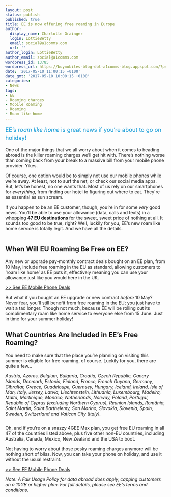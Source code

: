 ```yaml
---
layout: post
status: publish
published: true
title: EE is now offering free roaming in Europe
author:
  display_name: Charlotte Grainger
  login: LottieBetty
  email: social@a1comms.com
  url: ''
author_login: LottieBetty
author_email: social@a1comms.com
wordpress_id: 13785
wordpress_url: https://buymobiles-blog-dot-a1comms-blog.appspot.com/?p=13785
date: '2017-05-10 11:00:15 +0100'
date_gmt: '2017-05-10 10:00:15 +0100'
categories:
- News
tags:
- EE
- Roaming charges
- Mobile Roaming
- Roaming
- Roam like home
---
```

<p><span class="postStandFirst" style="color: #0896d5; line-height: 26px; font-size: 18px;">EE&rsquo;s <em>roam like home</em> is great news if you&rsquo;re about to go on holiday!</span></p>
<p>One of the major things that we all worry about when it comes to heading abroad is the killer roaming charges we&rsquo;ll get hit with. There&rsquo;s nothing worse than coming back from your break to a massive bill from your mobile phone provider. Yikes.</p>
<p>Of course, one option would be to simply not use our mobile phones while we&rsquo;re away. At least, not to surf the net, or check our social media apps. But, let&rsquo;s be honest, no one wants that. Most of us rely on our smartphones for <em>everything</em>, from finding our hotel to figuring out where to eat. They're as essential as sun scream.</p>
<p>If you happen to be an EE customer, though, you&rsquo;re in for some <em>very</em> good news. You'll be able to use your allowance (data, calls and texts) in a whopping <strong>47 EU destinations </strong>for the sweet, sweet price of nothing at all. It sounds too good to be true, right? Well, luckily for you, EE&rsquo;s new roam like home service is totally legit. And we have all the details.</p>
<p><img class="aligncenter size-full wp-image-13789" src="https://lh3.googleusercontent.com/BIHNighrggpVfr92oxKfdGUA9oaQrQStMEoOjSSfliXncOnr2-sP-kFm22IpOlPuKVAx2dOhwyQM16U1ORsMKRkd=s0" alt="" /></p>
<h2>When Will EU Roaming Be Free on EE?</h2>
<p>Any new or upgrade pay-monthly contract deals bought on an EE plan, from 10 May, include free roaming in the EU as standard, allowing customers to &lsquo;roam like home&rsquo; as EE puts it, effectively meaning you can use your allowance just like you would here in the UK.</p>
<p><a href="https://www.buymobiles.net/ee" target="_blank">>> See EE Mobile Phone Deals</a></p>
<p>But what if you bought an EE upgrade or new contract <em>before </em>10 May? Never fear, you'll still benefit from free roaming in the EU; you just have to wait a tad longer. Though not much, because EE will be rolling out its complimentary roam like home service to everyone else from 15 June. Just in time for your summer holiday!</p>
<h2>What Countries Are Included in EE&rsquo;s Free Roaming?</h2>
<p>You need to make sure that the place you&rsquo;re planning on visiting this summer is eligible for free roaming, of course. Luckily for you, there are quite a few&hellip;</p>
<p><em>Austria, Azores, Belgium, Bulgaria, Croatia, Czech Republic, Canary Islands, Denmark, Estonia, Finland, France, French Guyana, Germany, Gibraltar, Greece, Guadeloupe, Guernsey, Hungary, Iceland, Ireland, Isle of Man, Italy, Jersey, Latvia, Liechtenstein, Lithuania, Luxembourg, Madeira, Malta, Martinique, Monaco, Netherlands, Norway, Poland, Portugal, Republic of Cyprus (excluding Northern Cyprus), Reunion Islands, Rom&acirc;nia, Saint Martin, Saint Barthelemy, San Marino, Slovakia, Slovenia, Spain, Sweden, Switzerland and Vatican City (Italy).</em></p>
<p><img class="aligncenter size-full wp-image-13791" src="https://lh3.googleusercontent.com/ri61NrHd5ZDsRSidQ3RV55-HcRlCC7MmW9AqaQQf6T9KWsohpxOdJgAc_6jXiQ3YrMKH7zBnX5RYCWs7WjidX98fmA=s0" alt="" /></p>
<p>Oh, and if you&rsquo;re on a snazzy 4GEE Max plan, you get free EU roaming in all 47 of the countries listed above, plus five other non-EU countries, including Australia, Canada, Mexico, New Zealand and the USA to boot.</p>
<p>Not having to worry about those pesky roaming charges anymore will be nothing short of bliss. Now, you can take your phone on holiday, and use it without the usual restraint.</p>
<p><a href="https://www.buymobiles.net/ee" target="_blank">>> See EE Mobile Phone Deals</a></p>
<p><em>Note: A Fair Usage Policy for data abroad does apply, capping customers on a 10GB or higher plan. For full details, please see EE&rsquo;s terms and conditions.</em></p>
